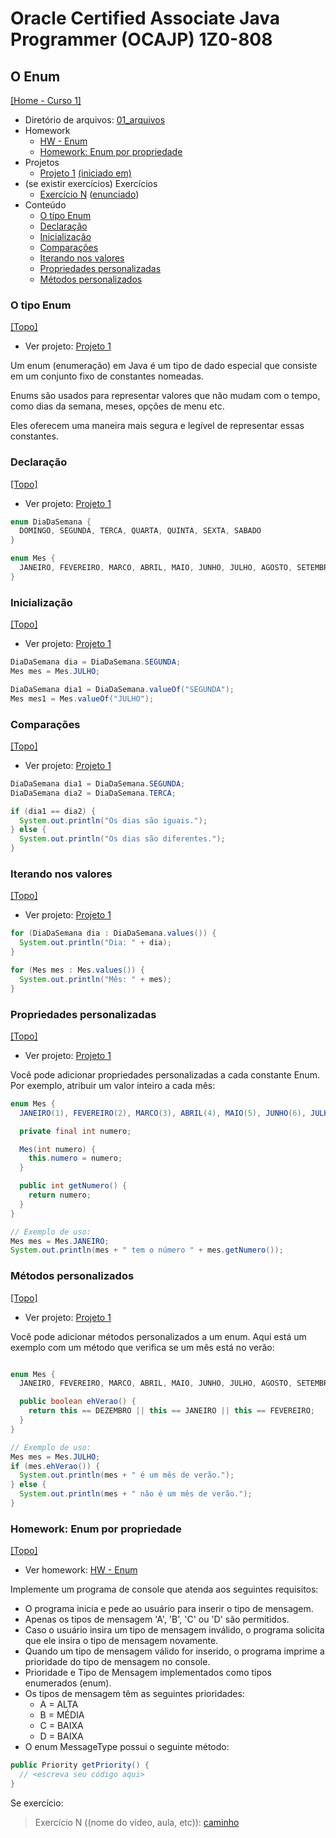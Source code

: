 # Oracle Certified Associate Java Programmer (OCAJP) 1Z0-808

## O Enum
[[Home - Curso 1]](../../README.md#curso-1)<br />

- Diretório de arquivos: [01_arquivos](./01_arquivos/)
- Homework
  - [HW - Enum](./01_arquivos/homework/HW%20-%20Enum.pdf)
  - [Homework: Enum por propriedade](#homework-enum-por-propriedade)
- Projetos
  - [Projeto 1](./01_arquivos/proj_01/) [(iniciado em)](#o-tipo-enum)
- (se existir exercícios) Exercícios
  - [Exercício N](folder_link-exercicio_nn) ([enunciado](#statement_content_link))
- Conteúdo
  - [O tipo Enum](#o-tipo-enum)
  - [Declaração](#declaração)
  - [Inicialização](#inicialização)
  - [Comparações](#comparações)
  - [Iterando nos valores](#iterando-nos-valores)
  - [Propriedades personalizadas](#propriedades-personalizadas)
  - [Métodos personalizados](#métodos-personalizados)

### O tipo Enum
[[Topo]](#)<br />

- Ver projeto: [Projeto 1](./01_arquivos/proj_01/)

Um enum (enumeração) em Java é um tipo de dado especial que consiste em um conjunto fixo de constantes nomeadas.

Enums são usados para representar valores que não mudam com o tempo, como dias da semana, meses, opções de menu etc.

Eles oferecem uma maneira mais segura e legível de representar essas constantes.

### Declaração
[[Topo]](#)<br />

- Ver projeto: [Projeto 1](./01_arquivos/proj_01/)

```java
enum DiaDaSemana {
  DOMINGO, SEGUNDA, TERCA, QUARTA, QUINTA, SEXTA, SABADO
}

enum Mes {
  JANEIRO, FEVEREIRO, MARCO, ABRIL, MAIO, JUNHO, JULHO, AGOSTO, SETEMBRO, OUTUBRO, NOVEMBRO, DEZEMBRO
}
```

### Inicialização
[[Topo]](#)<br />

- Ver projeto: [Projeto 1](./01_arquivos/proj_01/)

```java
DiaDaSemana dia = DiaDaSemana.SEGUNDA;
Mes mes = Mes.JULHO;

DiaDaSemana dia1 = DiaDaSemana.valueOf("SEGUNDA");
Mes mes1 = Mes.valueOf("JULHO");
```

### Comparações
[[Topo]](#)<br />

- Ver projeto: [Projeto 1](./01_arquivos/proj_01/)

```java
DiaDaSemana dia1 = DiaDaSemana.SEGUNDA;
DiaDaSemana dia2 = DiaDaSemana.TERCA;

if (dia1 == dia2) {
  System.out.println("Os dias são iguais.");
} else {
  System.out.println("Os dias são diferentes.");
}
```

### Iterando nos valores
[[Topo]](#)<br />

- Ver projeto: [Projeto 1](./01_arquivos/proj_01/)

```java
for (DiaDaSemana dia : DiaDaSemana.values()) {
  System.out.println("Dia: " + dia);
}

for (Mes mes : Mes.values()) {
  System.out.println("Mês: " + mes);
}
```

### Propriedades personalizadas
[[Topo]](#)<br />

- Ver projeto: [Projeto 1](./01_arquivos/proj_01/)

Você pode adicionar propriedades personalizadas a cada constante Enum. Por exemplo, atribuir um valor inteiro a cada mês:

```java
enum Mes {
  JANEIRO(1), FEVEREIRO(2), MARCO(3), ABRIL(4), MAIO(5), JUNHO(6), JULHO(7), AGOSTO(8), SETEMBRO(9), OUTUBRO(10), NOVEMBRO(11), DEZEMBRO(12);

  private final int numero;

  Mes(int numero) {
    this.numero = numero;
  }

  public int getNumero() {
    return numero;
  }
}

// Exemplo de uso:
Mes mes = Mes.JANEIRO;
System.out.println(mes + " tem o número " + mes.getNumero());
```

### Métodos personalizados
[[Topo]](#)<br />

- Ver projeto: [Projeto 1](./01_arquivos/proj_01/)

Você pode adicionar métodos personalizados a um enum. Aqui está um exemplo com um método que verifica se um mês está no verão:

```java

enum Mes {
  JANEIRO, FEVEREIRO, MARCO, ABRIL, MAIO, JUNHO, JULHO, AGOSTO, SETEMBRO, OUTUBRO, NOVEMBRO, DEZEMBRO;

  public boolean ehVerao() {
    return this == DEZEMBRO || this == JANEIRO || this == FEVEREIRO;
  }
}

// Exemplo de uso:
Mes mes = Mes.JULHO;
if (mes.ehVerao()) {
  System.out.println(mes + " é um mês de verão.");
} else {
  System.out.println(mes + " não é um mês de verão.");
}
```

### Homework: Enum por propriedade
[[Topo]](#)<br />

- Ver homework: [HW - Enum](./01_arquivos/homework/HW%20-%20Enum.pdf)

Implemente um programa de console que atenda aos seguintes requisitos:
- O programa inicia e pede ao usuário para inserir o tipo de mensagem.
- Apenas os tipos de mensagem 'A', 'B', 'C' ou 'D' são permitidos.
- Caso o usuário insira um tipo de mensagem inválido, o programa solicita que ele insira o tipo de mensagem novamente.
- Quando um tipo de mensagem válido for inserido, o programa imprime a prioridade do tipo de mensagem no console.
- Prioridade e Tipo de Mensagem implementados como tipos enumerados (enum).
- Os tipos de mensagem têm as seguintes prioridades:
  - A = ALTA
  - B = MÉDIA
  - C = BAIXA
  - D = BAIXA
- O enum MessageType possui o seguinte método:


```java
public Priority getPriority() {
  // <escreva seu código aqui>
}
```

Se exercício:
> Exercício N ((nome do vídeo, aula, etc)): [caminho](pasta_exercicio-exercicio_nn)
